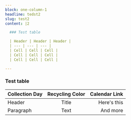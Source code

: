 ```yaml
---
block: one-column-1
headline: tedst2
slug: test2
content: |2

  ### Test table

  | Header | Header | Header |
  | --- | --- | --- |
  | Cell | Cell | Cell |
  | Cell | Cell | Cell |
  | Cell | Cell | Cell |

---
```

### Test table

| Collection Day                 | Recycling Color | Calendar Link    |
| :-----------------------------------------        |    :------:   |          ------: |
| Header      | Title       | Here's this   |
| Paragraph   | Text        | And more      |
